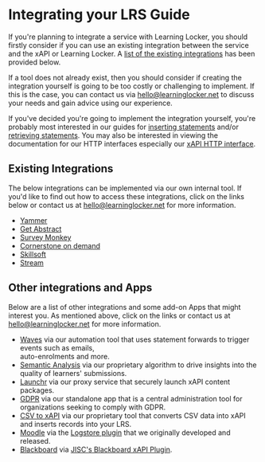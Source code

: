 ---
---

# Integrating your LRS Guide
If you're planning to integrate a service with Learning Locker, you should firstly consider if you can use an existing integration between the service and the xAPI or Learning Locker. A [list of the existing integrations](#existing-integrations) has been provided below.

If a tool does not already exist, then you should consider if creating the integration yourself is going to be too costly or challenging to implement. If this is the case, you can contact us via [hello@learninglocker.net](mailto:hello@learninglocker.net) to discuss your needs and gain advice using our experience.

If you've decided you're going to implement the integration yourself, you're probably most interested in our guides for [inserting statements](../guides-inserting) and/or [retrieving statements](../guides-retrieving). You may also be interested in viewing the documentation for our HTTP interfaces especially our [xAPI HTTP interface](../http-xapi).

## Existing Integrations
The below integrations can be implemented via our own internal tool. If you'd like to find out how to access these integrations, click on the links below or contact us at [hello@learninglocker.net](mailto:hello@learninglocker.net) for more information.

- [Yammer](https://learningpool.com/solutions/learning-record-store-learning-locker/yammer/) 
- [Get Abstract](https://learningpool.com/solutions/learning-record-store-learning-locker/get-abstract/)
- [Survey Monkey](https://learningpool.com/solutions/learning-record-store-learning-locker/survey-monkey/) 
- [Cornerstone on demand](https://learningpool.com/solutions/learning-record-store-learning-locker/cornerstone-on-demand/)
- [Skillsoft](https://learningpool.com/solutions/learning-record-store-learning-locker/skillsoft/)
- [Stream](https://learningpool.com/solutions/learning-experience-platform-stream/)

## Other integrations and Apps

Below are a list of other integrations and some add-on Apps that might interest you. As mentioned above, click on the links or contact us at [hello@learninglocker.net](mailto:hello@learninglocker.net) for more information.

- [Waves](https://learningpool.com/solutions/learning-experience-platform-stream/waves/) via our automation tool that uses statement forwards to trigger events such as emails,  
auto-enrolments and more.  
- [Semantic Analysis](https://learningpool.com/solutions/learning-record-store-learning-locker/semantic-analysis/) via our proprietary algorithm to drive insights into the quality of learners' submissions.
- [Launchr](https://learningpool.com/solutions/learning-record-store-learning-locker/launchr/) via our proxy service that securely launch xAPI content packages.
- [GDPR](https://learningpool.com/solutions/learning-record-store-learning-locker/gdpr/) via our standalone app that is a central administration tool for organizations seeking to comply with GDPR.
- [CSV to xAPI](https://learningpool.com/solutions/learning-record-store-learning-locker/csv-to-xapi/) via our proprietary tool that converts CSV data into xAPI and inserts records into your LRS. 
- [Moodle](https://moodle.org/) via the [Logstore plugin](https://moodle.org/plugins/logstore_xapi) that we originally developed and released.
- [Blackboard](http://www.blackboard.com/learning-management-system/blackboard-learn.aspx) via [JISC's Blackboard xAPI Plugin](https://github.com/jiscdev/blackboard-xapi-plugin/wiki).
